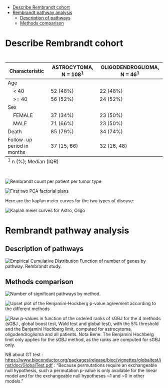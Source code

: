 - <a href="#describe-rembrandt-cohort"
  id="toc-describe-rembrandt-cohort">Describe Rembrandt cohort</a>
- <a href="#rembrandt-pathway-analysis"
  id="toc-rembrandt-pathway-analysis">Rembrandt pathway analysis</a>
  - <a href="#description-of-pathways"
    id="toc-description-of-pathways">Description of pathways</a>
  - <a href="#methods-comparison" id="toc-methods-comparison">Methods
    comparison</a>

# Describe Rembrandt cohort

<div id="wllqchjfjy" style="padding-left:0px;padding-right:0px;padding-top:10px;padding-bottom:10px;overflow-x:auto;overflow-y:auto;width:auto;height:auto;">
<style>html {
  font-family: -apple-system, BlinkMacSystemFont, 'Segoe UI', Roboto, Oxygen, Ubuntu, Cantarell, 'Helvetica Neue', 'Fira Sans', 'Droid Sans', Arial, sans-serif;
}

#wllqchjfjy .gt_table {
  display: table;
  border-collapse: collapse;
  margin-left: auto;
  margin-right: auto;
  color: #333333;
  font-size: 16px;
  font-weight: normal;
  font-style: normal;
  background-color: #FFFFFF;
  width: auto;
  border-top-style: solid;
  border-top-width: 2px;
  border-top-color: #A8A8A8;
  border-right-style: none;
  border-right-width: 2px;
  border-right-color: #D3D3D3;
  border-bottom-style: solid;
  border-bottom-width: 2px;
  border-bottom-color: #A8A8A8;
  border-left-style: none;
  border-left-width: 2px;
  border-left-color: #D3D3D3;
}

#wllqchjfjy .gt_heading {
  background-color: #FFFFFF;
  text-align: center;
  border-bottom-color: #FFFFFF;
  border-left-style: none;
  border-left-width: 1px;
  border-left-color: #D3D3D3;
  border-right-style: none;
  border-right-width: 1px;
  border-right-color: #D3D3D3;
}

#wllqchjfjy .gt_caption {
  padding-top: 4px;
  padding-bottom: 4px;
}

#wllqchjfjy .gt_title {
  color: #333333;
  font-size: 125%;
  font-weight: initial;
  padding-top: 4px;
  padding-bottom: 4px;
  padding-left: 5px;
  padding-right: 5px;
  border-bottom-color: #FFFFFF;
  border-bottom-width: 0;
}

#wllqchjfjy .gt_subtitle {
  color: #333333;
  font-size: 85%;
  font-weight: initial;
  padding-top: 0;
  padding-bottom: 6px;
  padding-left: 5px;
  padding-right: 5px;
  border-top-color: #FFFFFF;
  border-top-width: 0;
}

#wllqchjfjy .gt_bottom_border {
  border-bottom-style: solid;
  border-bottom-width: 2px;
  border-bottom-color: #D3D3D3;
}

#wllqchjfjy .gt_col_headings {
  border-top-style: solid;
  border-top-width: 2px;
  border-top-color: #D3D3D3;
  border-bottom-style: solid;
  border-bottom-width: 2px;
  border-bottom-color: #D3D3D3;
  border-left-style: none;
  border-left-width: 1px;
  border-left-color: #D3D3D3;
  border-right-style: none;
  border-right-width: 1px;
  border-right-color: #D3D3D3;
}

#wllqchjfjy .gt_col_heading {
  color: #333333;
  background-color: #FFFFFF;
  font-size: 100%;
  font-weight: normal;
  text-transform: inherit;
  border-left-style: none;
  border-left-width: 1px;
  border-left-color: #D3D3D3;
  border-right-style: none;
  border-right-width: 1px;
  border-right-color: #D3D3D3;
  vertical-align: bottom;
  padding-top: 5px;
  padding-bottom: 6px;
  padding-left: 5px;
  padding-right: 5px;
  overflow-x: hidden;
}

#wllqchjfjy .gt_column_spanner_outer {
  color: #333333;
  background-color: #FFFFFF;
  font-size: 100%;
  font-weight: normal;
  text-transform: inherit;
  padding-top: 0;
  padding-bottom: 0;
  padding-left: 4px;
  padding-right: 4px;
}

#wllqchjfjy .gt_column_spanner_outer:first-child {
  padding-left: 0;
}

#wllqchjfjy .gt_column_spanner_outer:last-child {
  padding-right: 0;
}

#wllqchjfjy .gt_column_spanner {
  border-bottom-style: solid;
  border-bottom-width: 2px;
  border-bottom-color: #D3D3D3;
  vertical-align: bottom;
  padding-top: 5px;
  padding-bottom: 5px;
  overflow-x: hidden;
  display: inline-block;
  width: 100%;
}

#wllqchjfjy .gt_group_heading {
  padding-top: 8px;
  padding-bottom: 8px;
  padding-left: 5px;
  padding-right: 5px;
  color: #333333;
  background-color: #FFFFFF;
  font-size: 100%;
  font-weight: initial;
  text-transform: inherit;
  border-top-style: solid;
  border-top-width: 2px;
  border-top-color: #D3D3D3;
  border-bottom-style: solid;
  border-bottom-width: 2px;
  border-bottom-color: #D3D3D3;
  border-left-style: none;
  border-left-width: 1px;
  border-left-color: #D3D3D3;
  border-right-style: none;
  border-right-width: 1px;
  border-right-color: #D3D3D3;
  vertical-align: middle;
  text-align: left;
}

#wllqchjfjy .gt_empty_group_heading {
  padding: 0.5px;
  color: #333333;
  background-color: #FFFFFF;
  font-size: 100%;
  font-weight: initial;
  border-top-style: solid;
  border-top-width: 2px;
  border-top-color: #D3D3D3;
  border-bottom-style: solid;
  border-bottom-width: 2px;
  border-bottom-color: #D3D3D3;
  vertical-align: middle;
}

#wllqchjfjy .gt_from_md > :first-child {
  margin-top: 0;
}

#wllqchjfjy .gt_from_md > :last-child {
  margin-bottom: 0;
}

#wllqchjfjy .gt_row {
  padding-top: 8px;
  padding-bottom: 8px;
  padding-left: 5px;
  padding-right: 5px;
  margin: 10px;
  border-top-style: solid;
  border-top-width: 1px;
  border-top-color: #D3D3D3;
  border-left-style: none;
  border-left-width: 1px;
  border-left-color: #D3D3D3;
  border-right-style: none;
  border-right-width: 1px;
  border-right-color: #D3D3D3;
  vertical-align: middle;
  overflow-x: hidden;
}

#wllqchjfjy .gt_stub {
  color: #333333;
  background-color: #FFFFFF;
  font-size: 100%;
  font-weight: initial;
  text-transform: inherit;
  border-right-style: solid;
  border-right-width: 2px;
  border-right-color: #D3D3D3;
  padding-left: 5px;
  padding-right: 5px;
}

#wllqchjfjy .gt_stub_row_group {
  color: #333333;
  background-color: #FFFFFF;
  font-size: 100%;
  font-weight: initial;
  text-transform: inherit;
  border-right-style: solid;
  border-right-width: 2px;
  border-right-color: #D3D3D3;
  padding-left: 5px;
  padding-right: 5px;
  vertical-align: top;
}

#wllqchjfjy .gt_row_group_first td {
  border-top-width: 2px;
}

#wllqchjfjy .gt_summary_row {
  color: #333333;
  background-color: #FFFFFF;
  text-transform: inherit;
  padding-top: 8px;
  padding-bottom: 8px;
  padding-left: 5px;
  padding-right: 5px;
}

#wllqchjfjy .gt_first_summary_row {
  border-top-style: solid;
  border-top-color: #D3D3D3;
}

#wllqchjfjy .gt_first_summary_row.thick {
  border-top-width: 2px;
}

#wllqchjfjy .gt_last_summary_row {
  padding-top: 8px;
  padding-bottom: 8px;
  padding-left: 5px;
  padding-right: 5px;
  border-bottom-style: solid;
  border-bottom-width: 2px;
  border-bottom-color: #D3D3D3;
}

#wllqchjfjy .gt_grand_summary_row {
  color: #333333;
  background-color: #FFFFFF;
  text-transform: inherit;
  padding-top: 8px;
  padding-bottom: 8px;
  padding-left: 5px;
  padding-right: 5px;
}

#wllqchjfjy .gt_first_grand_summary_row {
  padding-top: 8px;
  padding-bottom: 8px;
  padding-left: 5px;
  padding-right: 5px;
  border-top-style: double;
  border-top-width: 6px;
  border-top-color: #D3D3D3;
}

#wllqchjfjy .gt_striped {
  background-color: rgba(128, 128, 128, 0.05);
}

#wllqchjfjy .gt_table_body {
  border-top-style: solid;
  border-top-width: 2px;
  border-top-color: #D3D3D3;
  border-bottom-style: solid;
  border-bottom-width: 2px;
  border-bottom-color: #D3D3D3;
}

#wllqchjfjy .gt_footnotes {
  color: #333333;
  background-color: #FFFFFF;
  border-bottom-style: none;
  border-bottom-width: 2px;
  border-bottom-color: #D3D3D3;
  border-left-style: none;
  border-left-width: 2px;
  border-left-color: #D3D3D3;
  border-right-style: none;
  border-right-width: 2px;
  border-right-color: #D3D3D3;
}

#wllqchjfjy .gt_footnote {
  margin: 0px;
  font-size: 90%;
  padding-left: 4px;
  padding-right: 4px;
  padding-left: 5px;
  padding-right: 5px;
}

#wllqchjfjy .gt_sourcenotes {
  color: #333333;
  background-color: #FFFFFF;
  border-bottom-style: none;
  border-bottom-width: 2px;
  border-bottom-color: #D3D3D3;
  border-left-style: none;
  border-left-width: 2px;
  border-left-color: #D3D3D3;
  border-right-style: none;
  border-right-width: 2px;
  border-right-color: #D3D3D3;
}

#wllqchjfjy .gt_sourcenote {
  font-size: 90%;
  padding-top: 4px;
  padding-bottom: 4px;
  padding-left: 5px;
  padding-right: 5px;
}

#wllqchjfjy .gt_left {
  text-align: left;
}

#wllqchjfjy .gt_center {
  text-align: center;
}

#wllqchjfjy .gt_right {
  text-align: right;
  font-variant-numeric: tabular-nums;
}

#wllqchjfjy .gt_font_normal {
  font-weight: normal;
}

#wllqchjfjy .gt_font_bold {
  font-weight: bold;
}

#wllqchjfjy .gt_font_italic {
  font-style: italic;
}

#wllqchjfjy .gt_super {
  font-size: 65%;
}

#wllqchjfjy .gt_footnote_marks {
  font-style: italic;
  font-weight: normal;
  font-size: 75%;
  vertical-align: 0.4em;
}

#wllqchjfjy .gt_asterisk {
  font-size: 100%;
  vertical-align: 0;
}

#wllqchjfjy .gt_indent_1 {
  text-indent: 5px;
}

#wllqchjfjy .gt_indent_2 {
  text-indent: 10px;
}

#wllqchjfjy .gt_indent_3 {
  text-indent: 15px;
}

#wllqchjfjy .gt_indent_4 {
  text-indent: 20px;
}

#wllqchjfjy .gt_indent_5 {
  text-indent: 25px;
}
</style>
<table class="gt_table">
  
  <thead class="gt_col_headings">
    <tr>
      <th class="gt_col_heading gt_columns_bottom_border gt_left" rowspan="1" colspan="1" scope="col" id="&lt;strong&gt;Characteristic&lt;/strong&gt;"><strong>Characteristic</strong></th>
      <th class="gt_col_heading gt_columns_bottom_border gt_center" rowspan="1" colspan="1" scope="col" id="&lt;strong&gt;ASTROCYTOMA&lt;/strong&gt;, N = 108&lt;sup class=&quot;gt_footnote_marks&quot;&gt;1&lt;/sup&gt;"><strong>ASTROCYTOMA</strong>, N = 108<sup class="gt_footnote_marks">1</sup></th>
      <th class="gt_col_heading gt_columns_bottom_border gt_center" rowspan="1" colspan="1" scope="col" id="&lt;strong&gt;OLIGODENDROGLIOMA&lt;/strong&gt;, N = 46&lt;sup class=&quot;gt_footnote_marks&quot;&gt;1&lt;/sup&gt;"><strong>OLIGODENDROGLIOMA</strong>, N = 46<sup class="gt_footnote_marks">1</sup></th>
    </tr>
  </thead>
  <tbody class="gt_table_body">
    <tr><td headers="label" class="gt_row gt_left">Age</td>
<td headers="stat_1" class="gt_row gt_center"></td>
<td headers="stat_2" class="gt_row gt_center"></td></tr>
    <tr><td headers="label" class="gt_row gt_left">    &lt; 40</td>
<td headers="stat_1" class="gt_row gt_center">52 (48%)</td>
<td headers="stat_2" class="gt_row gt_center">22 (48%)</td></tr>
    <tr><td headers="label" class="gt_row gt_left">    &gt;= 40</td>
<td headers="stat_1" class="gt_row gt_center">56 (52%)</td>
<td headers="stat_2" class="gt_row gt_center">24 (52%)</td></tr>
    <tr><td headers="label" class="gt_row gt_left">Sex</td>
<td headers="stat_1" class="gt_row gt_center"></td>
<td headers="stat_2" class="gt_row gt_center"></td></tr>
    <tr><td headers="label" class="gt_row gt_left">    FEMALE</td>
<td headers="stat_1" class="gt_row gt_center">37 (34%)</td>
<td headers="stat_2" class="gt_row gt_center">23 (50%)</td></tr>
    <tr><td headers="label" class="gt_row gt_left">    MALE</td>
<td headers="stat_1" class="gt_row gt_center">71 (66%)</td>
<td headers="stat_2" class="gt_row gt_center">23 (50%)</td></tr>
    <tr><td headers="label" class="gt_row gt_left">Death</td>
<td headers="stat_1" class="gt_row gt_center">85 (79%)</td>
<td headers="stat_2" class="gt_row gt_center">34 (74%)</td></tr>
    <tr><td headers="label" class="gt_row gt_left">Follow-up period in months</td>
<td headers="stat_1" class="gt_row gt_center">37 (15, 66)</td>
<td headers="stat_2" class="gt_row gt_center">32 (16, 48)</td></tr>
  </tbody>
  
  <tfoot class="gt_footnotes">
    <tr>
      <td class="gt_footnote" colspan="3"><sup class="gt_footnote_marks">1</sup> n (%); Median (IQR)</td>
    </tr>
  </tfoot>
</table>
</div>

![Rembrandt count per patient per tumor
type](rembrant_description_files/figure-gfm/genecount-1.png)

![First two PCA factorial
plans](rembrant_description_files/figure-gfm/rembrandtpca-1.png)

Here are the kaplan meier curves for the two types of disease:

![Kaplan meier curves for Astro,
Oligo](rembrant_description_files/figure-gfm/kmrembrandt-1.png)

# Rembrandt pathway analysis

## Description of pathways

![Empirical Cumulative Distribution Function of number of genes by
pathway. Rembrandt
study.](rembrant_description_files/figure-gfm/ecdf-1.png)

## Methods comparison

![Number of significant pathways by
method.](rembrant_description_files/figure-gfm/nbsign-1.png)

![Upset plot of the Benjamini-Hockberg p-value agreement according to
the different
methods](rembrant_description_files/figure-gfm/upsetplot-1.png)

![Raw p-values in function of the ordered ranks of sGBJ for the 4
methods (sGBJ , global boost test, Wald test and global test), with the
5% threshold and the Benjamini Hochberg limit, computed for astrocytoma,
oligodendroglioma and all patients. Nota Bene: The Benjamini Hochberg
limit only applies for the sGBJ method, as the ranks are computed for
sGBJ
only.](rembrant_description_files/figure-gfm/figpvaluesmethodsrembrandt-1.png)

NB about GT test :
<https://www.bioconductor.org/packages/release/bioc/vignettes/globaltest/inst/doc/GlobalTest.pdf>
: “Because permutations require an exchangeable null hypothesis, such a
permutation p-value is only available for the linear model and for the
exchangeable null hypotheses \~1 and \~0 in other models.”
